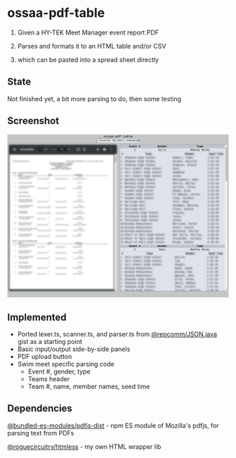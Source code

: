# ossaa-pdf-table

1. Given a HY-TEK Meet Manager event report PDF

2. Parses and formats it to an HTML table and/or CSV
3. which can be pasted into a spread sheet directly

## State
Not finished yet, a bit more parsing to do, then some testing

## Screenshot

![img](./example.png)

## Implemented
- Ported lexer.ts, scanner.ts, and parser.ts from [@repcomm/JSON.java](https://gist.github.com/RepComm/72ad653df238ebe67b7734e2188a39d8) gist as a starting point
- Basic input/output side-by-side panels
- PDF upload button
- Swim meet specific parsing code
  - Event #, gender, type
  - Teams header
  - Team #, name, member names, seed time


## Dependencies
[@bundled-es-modules/pdfjs-dist](https://npmjs.com/@bundled-es-modules/pdfjs-dist) - npm ES module of Mozilla's pdfjs, for parsing text from PDFs

[@roguecircuitry/htmless](https://github.com/roguecircuitry/htmless) - my own HTML wrapper lib

